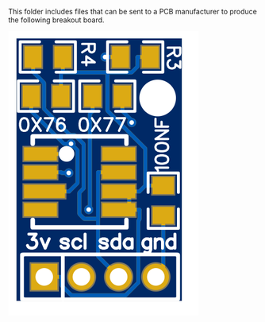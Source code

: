 This folder includes files that can be sent to a PCB manufacturer to produce the following breakout board.

![](MS5803_board.PNG)
